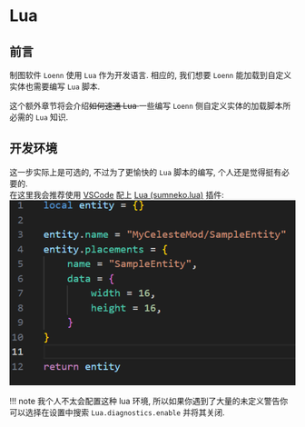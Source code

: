 # Lua

## 前言

制图软件 `Loenn` 使用 `Lua` 作为开发语言. 相应的, 我们想要 `Loenn` 能加载到自定义实体也需要编写 `Lua` 脚本.

这个额外章节将会介绍<del>如何速通 Lua </del>一些编写 `Loenn` 侧自定义实体的加载脚本所必需的 `Lua` 知识.

## 开发环境

这一步实际上是可选的, 不过为了更愉快的 `Lua` 脚本的编写,
个人还是觉得挺有必要的.  
在这里我会推荐使用 [VSCode](https://code.visualstudio.com/Download) 配上 [Lua (sumneko.lua)](https://marketplace.visualstudio.com/items?itemName=sumneko.lua)
插件:  
![lua-in-vscode](images/begin/lua_in_vscode.png)

!!! note
    我个人不太会配置这种 lua 环境, 所以如果你遇到了大量的未定义警告你可以选择在设置中搜索 `Lua.diagnostics.enable` 并将其关闭.